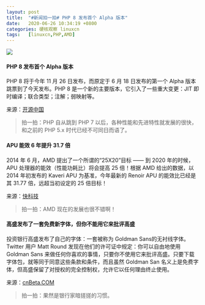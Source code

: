 ```yaml
---
layout: post
title:	"#新闻拍一拍# PHP 8 发布首个 Alpha 版本"
date:	2020-06-26 10:34:19 +0800 
categories:	硬核观察 linuxcn 
tags:	[linuxcn,PHP,AMD]
---
```



![](/Asserts/Images//attachment/album/202006/26/103408fy50x0aiu3mk53ez.jpg)


#### PHP 8 发布首个 Alpha 版本


PHP 8 将于今年 11 月 26 日发布，而原定于 6 月 18 日发布的第一个 Alpha 版本跳票到了今天发布。PHP 8 是一个新的主要版本，它引入了一些重大变更：JIT 即时编译；联合类型；注解；弱映射等。


来源：[开源中国](https://www.oschina.net/news/116719/php-8-0-0-alpha-1-released)



> 
> 拍一拍：PHP 自从跳到 PHP 7 以后，各种性能和先进特性就发展的很快，和之前的 PHP 5.x 时代已经不可同日而语了。
> 
> 
> 


#### APU 能效 6 年提升 31.7 倍


2014 年 6 月，AMD 提出了一个所谓的“25X20”目标 —— 到 2020 年的时候，APU 处理器的能效（性能功耗比）将会提高 25 倍！根据 AMD 给出的数据，以 2014 年初发布的 Kaveri APU 为基准，今年最新的 Renoir APU 的能效比已经是其 31.77 倍，远超当初设定的 25 倍目标！


来源：[快科技](https://www.cnbeta.com/articles/tech/995639.htm)



> 
> 拍一拍：AMD 现在的发展也很不错啊！
> 
> 
> 


#### 高盛发布了一套免费新字体，但你不能用它来批评高盛


投资银行高盛发布了自己的字体：一套被称为 Goldman Sans的无衬线字体。Twitter 用户 Matt Round 发现在他们的许可证中规定：你可以自由地使用 Goldman Sans 来做任何你喜欢的事情，只要你不使用它来批评高盛。只要下载字体包，就等同于同意这些条款和条件，而且虽然 Goldman San 名义上是免费字体，但高盛保留了对授权的完全控制权，允许它以任何理由终止使用。


来源：[cnBeta.COM](https://hot.cnbeta.com/articles/funny/995635.htm)



> 
> 拍一拍：果然是银行家暗搓搓的习惯。
> 
> 
>
